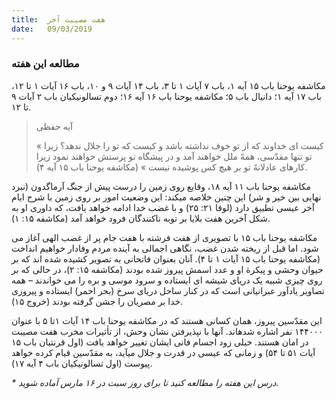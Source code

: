 ```yaml
---
title:  هفت مصیبت آخر
date:   09/03/2019
---
```


### مطالعه این هفته
مکاشفه یوحنا باب ۱۵ آیه ۱، باب ۷ آیات ۱ تا ۳، باب ۱۴ آیات ۹ و ۱۰، باب ۱۶ آیات ۱ تا ۱۲، باب ۱۷ آیه ۱؛ دانیال باب ۵؛ مکاشفه یوحنا باب ۱۶ آیه ۱۶؛ دوم تسالونیکیان باب ۲ آیات ۹ تا ۱۲.

> <p>آیه حفظی</p>
> « کیست ای خداوند که از تو خوف نداشته باشد و کیست که تو را جلال ندهد؟ زیرا تو تنها مقدّسی، همهً ملل خواهند آمد و در پیشگاه تو پرستش خواهند نمود زیرا کارهای عادلانهً تو بر هیچ کس پوشیده نیست » (مکاشفه یوحنا باب ۱۵ آیه ۴).

مکاشفه یوحنا باب ۱۱ آیه ۱۸، وقایع روی زمین را درست پیش از جنگ آرماگدون (نبرد نهایی بین خیر و شر) این چنین خلاصه میکند: این وضعیت امور بر روی زمین با شرح ایام آخر عیسی تطبیق دارد (لوقا ٢١: ٢۵) و با غضب خدا ادامه خواهد یافت، که داوری او به شکل آخرین هفت بلایا بر توبه ناکنندگان فرود خواهد آمد (مکاشفه ١۵: ١). 

مکاشفه یوحنا باب ۱۵ با تصویری از هفت فرشته با هفت جام پر از غضب الهی آغاز می شود. اما قبل از ریخته شدن غضب، نگاهی اجمالی به آینده مردم وفادار خواهیم انداخت (مکاشفه یوحنا باب ۱۵ آیات ۱ تا ۴). آنان بعنوان فاتحانی به تصویر کشیده شده اند که بر حیوان وحشی و پیکرة او و عدد اسمش پیروز شده بودند (مکاشفه ١۵: ٢)، در حالی که بر روی چیزی شبیه یک دریای شیشه ای ایستاده و سرود موسی و بره را می خواندند – همه تصاویر یادآور عبرانیانی است که در کنار ساحل دریای سرخ (بحر احمر) ایستاده و پیروزی خدا بر مصریان را جشن گرفته بودند (خروج ١۵). 

این مقدّسین پیروز، همان کسانی هستند که در مکاشفه یوحنا باب ۱۴ آيات ۱تا ۵ با عنوان ۱۴۴۰۰۰ نفر اشاره شدهاند. آنها با نپذیرفتن نشان وحش، از تأثیرات مخرب هفت مصیبت در امان هستند. خیلی زود اجسام فانی ایشان تغییر خواهد یافت (اول قرنتیان باب ۱۵ آیات ۵۱ تا ۵۴) و زمانی که عیسی در قدرت و جلال میآيد، به مقدّسین قیام کرده خواهد پیوست (اول تسالونیکیان باب ۴ آيه ۱۷).

_* درس این هفته را مطالعه کنید تا برای روز سبت در ۱۶ مارس آماده شوید._